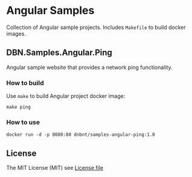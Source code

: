 # Angular Samples
Collection of Angular sample projects. Includes `Makefile` to build docker images.

## DBN.Samples.Angular.Ping
Angular sample website that provides a network ping functionality.

### How to build
Use `make` to build Angular project docker image:
```
make ping
```

### How to use
```
docker run -d -p 8080:80 dnbnt/samples-angular-ping:1.0
```

## License
The MIT License (MIT) see [License file](https://github.com/dnbnt/countryinfo/blob/main/LICENSE)